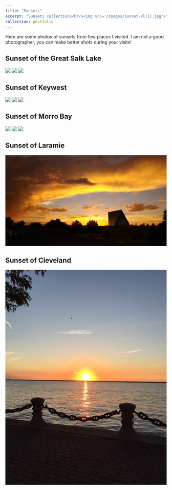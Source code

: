 ```yaml
---
title: "Sunsets"
excerpt: "Sunsets collections<br/><img src='/images/sunset-sl(1).jpg'>"
collection: portfolio
---
```

Here are some photos of sunsets from few places I visited. I am not a good photographer, you can make better shots during your visits!

Sunset of the Great Salk Lake
------
<img src='/images/sunset-sl(1).jpg'>
<img src='/images/sunset-sl(2).jpg'>
<img src='/images/sunset-sl(3).jpg'>

Sunset of Keywest
------
<img src='/images/sunset-fl(1).jpg'>
<img src='/images/sunset-fl(2).jpg'>
<img src='/images/sunset-fl(3).jpg'>

Sunset of Morro Bay
------
<img src='/images/sunset-morrobay(1).jpg'>
<img src='/images/sunset-morrobay(2).jpg'>
<img src='/images/sunset-morrobay(3).jpg'>

Sunset of Laramie
------
<img src='/images/sunset-laramie.jpg'>

Sunset of Cleveland
------
<img src='/images/sunset-cleveland.jpg'>

